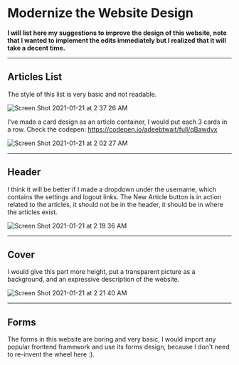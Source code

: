 # Modernize the Website Design
**I will list here my suggestions to improve the design of this website, note that I wanted to implement the edits immediately but I realized that it will take a decent time.**

---
## Articles List
The style of this list is very basic and not readable.

![Screen Shot 2021-01-21 at 2 37 26 AM](https://user-images.githubusercontent.com/16962426/105253975-9f8aee80-5b91-11eb-8668-425467eda461.png)



I've made a card design as an article container, I would put each 3 cards in a row.
Check the codepen: https://codepen.io/adeebtwait/full/qBawdvx

![Screen Shot 2021-01-21 at 2 02 27 AM](https://user-images.githubusercontent.com/16962426/105254089-d82ac800-5b91-11eb-83c5-b16199508446.png)







---
## Header
I think it will be better if I made a dropdown under the username, which contains the settings and logout links.
The New Article button is in action related to the articles, it should not be in the header, it should be in where the articles exist.


![Screen Shot 2021-01-21 at 2 19 36 AM](https://user-images.githubusercontent.com/16962426/105254118-e37df380-5b91-11eb-84aa-f96e787dd85b.png)


---
## Cover
I would give this part more height, put a transparent picture as a background, and an expressive description of the website.

![Screen Shot 2021-01-21 at 2 21 40 AM](https://user-images.githubusercontent.com/16962426/105254165-f7c1f080-5b91-11eb-8ae2-31d67fbd246e.png)



---
## Forms
The forms in this website are boring and very basic, I would import any popular frontend framework and use its forms design, because I don't need to re-invent the wheel here :).
